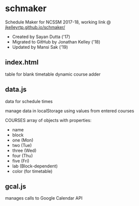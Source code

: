 # schmaker
Schedule Maker for NCSSM 2017-18,
working link @ [jkelleyrtp.github.io/schmaker/](https://jkelleyrtp.github.io/schmaker/)

 - Created by Sayan Dutta ('17)
 - Migrated to GitHub by Jonathan Kelley ('18)
 - Updated by Mansi Sak ('19)


## index.html
table for blank timetable
dynamic course adder

## data.js
data for schedule times

manage data in localStorage using values from entered courses

COURSES array of objects with properties:
- name
- block
- one (Mon)
- two (Tue)
- three (Wed)
- four (Thu)
- five (Fri)
- lab (Block-dependent)
- color (for timetable)

## gcal.js
manages calls to Google Calendar API
